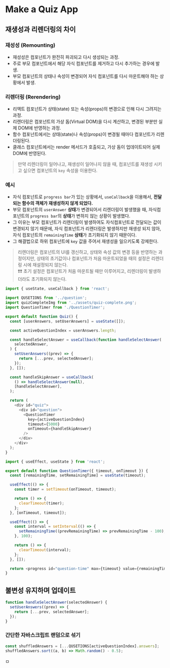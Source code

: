 # Make a Quiz App

## 재생성과 리렌더링의 차이

### 재성성 (Remounting)

- 재성성은 컴포넌트가 완전히 파괴되고 다시 생성되는 과정.
- 주로 부모 컴포넌트에서 해당 자식 컴포넌트를 제거하고 다시 추가하는 경우에 발생.
- 부모 컴포넌트의 상태나 속성이 변경되어 자식 컴포넌트를 다시 마운트해야 하는 상황에서 발생.

### 리렌더링 (Rerendering)

- 리액트 컴포넌트가 상태(state) 또는 속성(props)의 변경으로 인해 다시 그려지는 과정.
- 리렌더링은 컴포넌트의 가상 돔(Virtual DOM)을 다시 계산하고, 변경된 부분만 실제 DOM에 반영하는 과정.
- 함수 컴포넌트에서는 상태(state)나 속성(props)이 변경될 때마다 컴포넌트가 리렌더링된다.
- 클래스 컴포넌트에서는 render 메서드가 호출되고, 가상 돔이 업데이트되어 실제 DOM에 반영된다.

> 만약 리렌더링이 일어나고, 재생성이 일어나지 않을 때, 컴포넌트를 재생성 시키고 싶으면 컴포넌트의 `key` 속성을 이용한다.

### 예시

- 자식 컴포넌트로 `progress bar`가 있는 상황에서, `useCallback`을 이용해서, **전달되는 함수의 객체가 재생성하지 않게 되었다.**
- 부모 컴포넌트의 `userAnswer` **상태**가 변경되어서 리렌더링이 발생했을 때, 자식컴포넌트의 `progress bar`의 **상태**가 변하지 않는 상황이 발생했다.
- 그 이유는 부모 컴포넌트가 리렌더링이 발생하여도 자식컴포넌트로 전달되는 값이 변경되지 않기 때문에, 자식 컴포넌트가 리렌더링은 발생하지만 재생성 되지 않아, 자식 컴포넌트의 `remainingTime` **상태**가 초기화되지 않기 때문이다.
- 그 해결법으로 하위 컴포넌트에 `key` 값을 주어서 재생성을 일으키도록 강제한다.

> 리렌더링은 컴포넌트의 UI를 갱신하고, 상태와 속성 값의 변경 등을 반영하는 과정이지만, 상태의 초기값이나 컴포넌트가 처음 마운트되었을 때의 설정은 리렌더링 시에 재설정되지 않는다. <br/>
> ❗❗❗ 초기 설정은 컴포넌트가 처음 마운트될 때만 이루어지고, 리렌더링이 발생하더라도 초기화되지 않는다.
```javascript
import { useState, useCallback } from 'react';

import QUSETIONS from '../question';
import quizCompleteImg from '../assets/quiz-complete.png';
import QuestionTimer from './QuestionTimer';

export default function Quiz() {
  const [userAnswers, setUserAnswers] = useState([]);

  const activeQuestionIndex = userAnswers.length;

  const handleSelectAnswer = useCallback(function handleSelectAnswer(
    selectedAnswer,
  ) {
    setUserAnswers((prev) => {
      return [...prev, selectedAnswer];
    });
  }, []);

  const handleSkipAnswer = useCallback(
    () => handleSelectAnswer(null),
    [handleSelectAnswer],
  );

  return (
    <div id="quiz">
      <div id="question">
        <QuestionTimer
          key={activeQuestionIndex}
          timeout={5000}
          onTimeout={handleSkipAnswer}
        />
      </div>
    </div>
  );
}

```

```javascript
import { useEffect, useState } from 'react';

export default function QuestionTimer({ timeout, onTimeout }) {
  const [remainingTime, setRemainingTime] = useState(timeout);

  useEffect(() => {
    const timer = setTimeout(onTimeout, timeout);

    return () => {
      clearTimeout(timer);
    };
  }, [onTimeout, timeout]);

  useEffect(() => {
    const interval = setInterval(() => {
      setRemainingTime((prevRemainingTime) => prevRemainingTime - 100);
    }, 100);

    return () => {
      clearTimeout(interval);
    };
  }, []);

  return <progress id="question-time" max={timeout} value={remainingTime} />;
}
```

## 불변성 유지하며 업데이트

```javascript
function handleSelectAnswer(selectedAnswer) {
  setUserAnswers((prev) => {
    return [...prev, selectedAnswer];
  });
}
```

### 간단한 자바스크립트 랜덤으로 섞기

```javascript
const shuffledAnswers = [...QUSETIONS[activeQuestionIndex].answers];
shuffledAnswers.sort((a, b) => Math.random() - 0.5);
```









ㅁ
